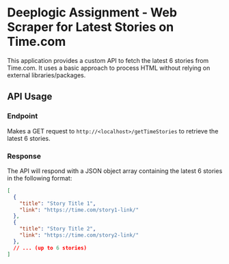 # Deeplogic Assignment - Web Scraper for Latest Stories on Time.com

This application provides a custom API to fetch the latest 6 stories from Time.com. It uses a basic approach to process HTML without relying on external libraries/packages.

## API Usage

### Endpoint

Makes a GET request to `http://<localhost>/getTimeStories` to retrieve the latest 6 stories.

### Response

The API will respond with a JSON object array containing the latest 6 stories in the following format:

```json
[
  {
    "title": "Story Title 1",
    "link": "https://time.com/story1-link/"
  },
  {
    "title": "Story Title 2",
    "link": "https://time.com/story2-link/"
  },
  // ... (up to 6 stories)
]
